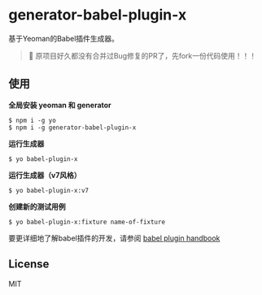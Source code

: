 # generator-babel-plugin-x

基于Yeoman的Babel插件生成器。

>🔔 原项目好久都没有合并过Bug修复的PR了，先fork一份代码使用！！！

## 使用

**全局安装 yeoman 和 generator**

```shell
$ npm i -g yo
$ npm i -g generator-babel-plugin-x
```

**运行生成器**

```shell
$ yo babel-plugin-x
```

**运行生成器（v7风格）**

```shell
$ yo babel-plugin-x:v7
```

**创建新的测试用例**

```shell
$ yo babel-plugin-x:fixture name-of-fixture
```

要更详细地了解babel插件的开发，请参阅 [babel plugin handbook](https://github.com/jamiebuilds/babel-handbook/blob/master/translations/zh-Hans/plugin-handbook.md)

## License

MIT

